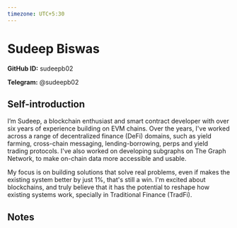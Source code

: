 ```yaml
---
timezone: UTC+5:30
---
```


# Sudeep Biswas

**GitHub ID:** sudeepb02

**Telegram:** @sudeepb02

## Self-introduction

I’m Sudeep, a blockchain enthusiast and smart contract developer with over six years of experience building on EVM chains. Over the years, I've worked across a range of decentralized finance (DeFi) domains, such as yield farming, cross-chain messaging, lending-borrowing, perps and yield trading protocols. I've also worked on developing subgraphs on The Graph Network, to make on-chain data more accessible and usable.

My focus is on building solutions that solve real problems, even if makes the existing system better by just 1%, that's still a win. I'm excited about blockchains, and truly believe that it has the potential to reshape how existing systems work, specially in Traditional Finance (TradFi).

## Notes

<!-- Content_START -->

<!-- Content_END -->

